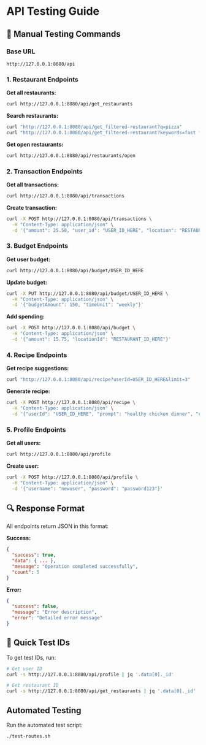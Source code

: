 # API Testing Guide

## 🧪 Manual Testing Commands

### Base URL
```
http://127.0.0.1:8080/api
```

### 1. Restaurant Endpoints

**Get all restaurants:**
```bash
curl http://127.0.0.1:8080/api/get_restaurants
```

**Search restaurants:**
```bash
curl "http://127.0.0.1:8080/api/get_filtered-restaurant?q=pizza"
curl "http://127.0.0.1:8080/api/get_filtered-restaurant?keywords=fast food,burgers"
```

**Get open restaurants:**
```bash
curl http://127.0.0.1:8080/api/restaurants/open
```

### 2. Transaction Endpoints

**Get all transactions:**
```bash
curl http://127.0.0.1:8080/api/transactions
```

**Create transaction:**
```bash
curl -X POST http://127.0.0.1:8080/api/transactions \
  -H "Content-Type: application/json" \
  -d '{"amount": 25.50, "user_id": "USER_ID_HERE", "location": "RESTAURANT_ID_HERE"}'
```

### 3. Budget Endpoints

**Get user budget:**
```bash
curl http://127.0.0.1:8080/api/budget/USER_ID_HERE
```

**Update budget:**
```bash
curl -X PUT http://127.0.0.1:8080/api/budget/USER_ID_HERE \
  -H "Content-Type: application/json" \
  -d '{"budgetAmount": 150, "timeUnit": "weekly"}'
```

**Add spending:**
```bash
curl -X POST http://127.0.0.1:8080/api/budget \
  -H "Content-Type: application/json" \
  -d '{"amount": 15.75, "locationId": "RESTAURANT_ID_HERE"}'
```

### 4. Recipe Endpoints

**Get recipe suggestions:**
```bash
curl "http://127.0.0.1:8080/api/recipe?userId=USER_ID_HERE&limit=3"
```

**Generate recipe:**
```bash
curl -X POST http://127.0.0.1:8080/api/recipe \
  -H "Content-Type: application/json" \
  -d '{"userId": "USER_ID_HERE", "prompt": "healthy chicken dinner", "cuisine": "Mediterranean"}'
```

### 5. Profile Endpoints

**Get all users:**
```bash
curl http://127.0.0.1:8080/api/profile
```

**Create user:**
```bash
curl -X POST http://127.0.0.1:8080/api/profile \
  -H "Content-Type: application/json" \
  -d '{"username": "newuser", "password": "password123"}'
```

## 🔍 Response Format

All endpoints return JSON in this format:

**Success:**
```json
{
  "success": true,
  "data": { ... },
  "message": "Operation completed successfully",
  "count": 5
}
```

**Error:**
```json
{
  "success": false,
  "message": "Error description",
  "error": "Detailed error message"
}
```

## 🎯 Quick Test IDs

To get test IDs, run:
```bash
# Get user ID
curl -s http://127.0.0.1:8080/api/profile | jq '.data[0]._id'

# Get restaurant ID
curl -s http://127.0.0.1:8080/api/get_restaurants | jq '.data[0]._id'
```

## Automated Testing

Run the automated test script:
```bash
./test-routes.sh
```

